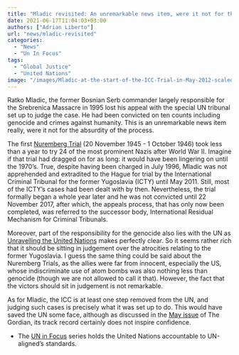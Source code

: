 ```yaml
---
title: "Mladic revisited: An unremarkable news item, were it not for the absurdity of the process"
date: 2021-06-17T11:04:03+03:00
authors: ["Adrian Liberto"]
url: "news/mladic-revisited"
categories: 
  - "News"
  - "Un In Focus"
tags: 
  - "Global Justice"
  - "United Nations"
image: "/images/Mladic-at-the-start-of-the-ICC-Trial-in-May-2012-scaled.jpg"
---
```


Ratko Mladic, the former Bosnian Serb commander largely responsible for the Srebrenica Massacre in 1995 lost his appeal with the special UN tribunal set up to judge the case. He had been convicted on ten counts including genocide and crimes against humanity. This is an unremarkable news item really, were it not for the absurdity of the process.

The first [Nuremberg Trial](https://en.wikipedia.org/wiki/Nuremberg_trials) (20 November 1945 - 1 October 1946) took less than a year to try 24 of the most prominent Nazis after World War II. Imagine if that trial had dragged on for as long: it would have been lingering on until the 1970’s. True, despite having been charged in July 1996, Mladic was not apprehended and extradited to the Hague for trial by the International Criminal Tribunal for the former Yugoslavia (ICTY) until May 2011. Still, most of the ICTY’s cases had been dealt with by then. Nevertheless, the trial formally began a whole year later and he was not convicted until 22 November 2017, after which, the appeals process, that has only now been completed, was referred to the successor body, International Residual Mechanism for Criminal Tribunals.

Moreover, part of the responsibility for the genocide also lies with the UN as [Unravelling the United Nations](https://www.amazon.com/Unravelling-United-Nations-Argead-Style-ebook/dp/B08T9VHVCQ) makes perfectly clear. So it seems rather rich that it should be sitting in judgement over the atrocities relating to the former Yugoslavia. I guess the same thing could be said about the Nuremberg Trials, as the allies were far from innocent, especially the US, whose indiscriminate use of atom bombs was also nothing less than genocide (though we are not allowed to call it that). However, the fact that the victors should sit in judgement is not remarkable.

As for Mladic, the ICC is at least one step removed from the UN, and judging such cases is precisely what it was set up to do. This would have saved the UN some face, although as discussed in the [May issue](https://un-aligned.org/global-issues/the-icj-the-icc-whose-justice/) of The Gordian, its track record certainly does not inspire confidence.

- The [UN in Focus](https://un-aligned.org/category/un-in-focus/) series holds the United Nations accountable to UN-aligned’s standards.
